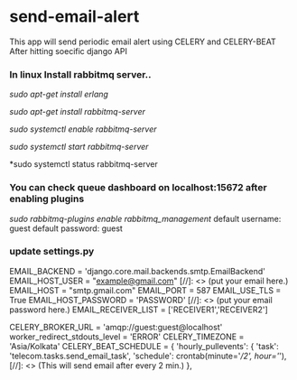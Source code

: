 # send-email-alert
This app will send periodic email alert using CELERY and CELERY-BEAT After hitting soecific django API 

### In linux Install rabbitmq server..

*sudo apt-get install erlang*      

*sudo apt-get install rabbitmq-server*

*sudo systemctl enable rabbitmq-server*  

*sudo systemctl start rabbitmq-server*

*sudo systemctl status rabbitmq-server

### You can check queue dashboard on localhost:15672 after enabling plugins

*sudo rabbitmq-plugins enable rabbitmq_management*
default username: guest
default password: guest

### update settings.py
EMAIL_BACKEND = 'django.core.mail.backends.smtp.EmailBackend'
EMAIL_HOST_USER = "example@gmail.com" [//]: <> (put your email here.)
EMAIL_HOST = "smtp.gmail.com"
EMAIL_PORT = 587
EMAIL_USE_TLS = True
EMAIL_HOST_PASSWORD = 'PASSWORD' [//]: <> (put your email password here.)
EMAIL_RECEIVER_LIST = ['RECEIVER1','RECEIVER2']


CELERY_BROKER_URL = 'amqp://guest:guest@localhost'
worker_redirect_stdouts_level = 'ERROR'
CELERY_TIMEZONE = 'Asia/Kolkata'
CELERY_BEAT_SCHEDULE = {
                'hourly_pullevents': {
                             'task': 'telecom.tasks.send_email_task',
                                      'schedule': crontab(minute='*/2', hour='*'),    [//]: <> (This will send email after every 2 min.)
                                      },

